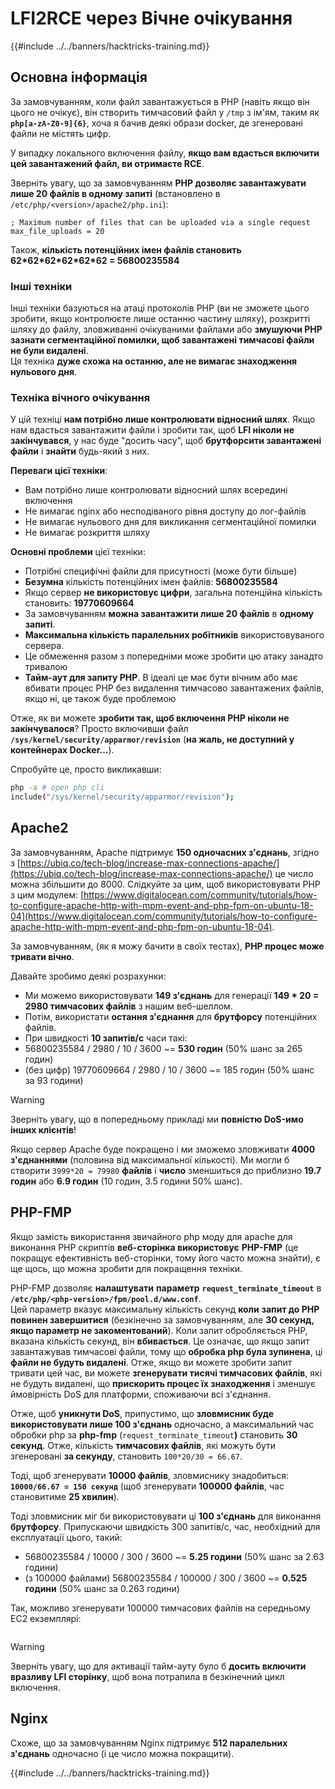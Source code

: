 # LFI2RCE через Вічне очікування

{{#include ../../banners/hacktricks-training.md}}

## Основна інформація

За замовчуванням, коли файл завантажується в PHP (навіть якщо він цього не очікує), він створить тимчасовий файл у `/tmp` з ім'ям, таким як **`php[a-zA-Z0-9]{6}`**, хоча я бачив деякі образи docker, де згенеровані файли не містять цифр.

У випадку локального включення файлу, **якщо вам вдасться включити цей завантажений файл, ви отримаєте RCE**.

Зверніть увагу, що за замовчуванням **PHP дозволяє завантажувати лише 20 файлів в одному запиті** (встановлено в `/etc/php/<version>/apache2/php.ini`):
```
; Maximum number of files that can be uploaded via a single request
max_file_uploads = 20
```
Також, **кількість потенційних імен файлів становить 62\*62\*62\*62\*62\*62 = 56800235584**

### Інші техніки

Інші техніки базуються на атаці протоколів PHP (ви не зможете цього зробити, якщо контролюєте лише останню частину шляху), розкритті шляху до файлу, зловживанні очікуваними файлами або **змушуючи PHP зазнати сегментаційної помилки, щоб завантажені тимчасові файли не були видалені**.\
Ця техніка **дуже схожа на останню, але не вимагає знаходження нульового дня**.

### Техніка вічного очікування

У цій техніці **нам потрібно лише контролювати відносний шлях**. Якщо нам вдасться завантажити файли і зробити так, щоб **LFI ніколи не закінчувався**, у нас буде "досить часу", щоб **брутфорсити завантажені файли** і **знайти** будь-який з них.

**Переваги цієї техніки**:

- Вам потрібно лише контролювати відносний шлях всередині включення
- Не вимагає nginx або несподіваного рівня доступу до лог-файлів
- Не вимагає нульового дня для викликання сегментаційної помилки
- Не вимагає розкриття шляху

**Основні проблеми** цієї техніки:

- Потрібні специфічні файли для присутності (може бути більше)
- **Безумна** кількість потенційних імен файлів: **56800235584**
- Якщо сервер **не використовує цифри**, загальна потенційна кількість становить: **19770609664**
- За замовчуванням **можна завантажити лише 20 файлів** в **одному запиті**.
- **Максимальна кількість паралельних робітників** використовуваного сервера.
- Це обмеження разом з попередніми може зробити цю атаку занадто тривалою
- **Тайм-аут для запиту PHP**. В ідеалі це має бути вічним або має вбивати процес PHP без видалення тимчасово завантажених файлів, якщо ні, це також буде проблемою

Отже, як ви можете **зробити так, щоб включення PHP ніколи не закінчувалося**? Просто включивши файл **`/sys/kernel/security/apparmor/revision`** (**на жаль, не доступний у контейнерах Docker...**).

Спробуйте це, просто викликавши:
```bash
php -a # open php cli
include("/sys/kernel/security/apparmor/revision");
```
## Apache2

За замовчуванням, Apache підтримує **150 одночасних з'єднань**, згідно з [https://ubiq.co/tech-blog/increase-max-connections-apache/](https://ubiq.co/tech-blog/increase-max-connections-apache/) це число можна збільшити до 8000. Слідкуйте за цим, щоб використовувати PHP з цим модулем: [https://www.digitalocean.com/community/tutorials/how-to-configure-apache-http-with-mpm-event-and-php-fpm-on-ubuntu-18-04](https://www.digitalocean.com/community/tutorials/how-to-configure-apache-http-with-mpm-event-and-php-fpm-on-ubuntu-18-04).

За замовчуванням, (як я можу бачити в своїх тестах), **PHP процес може тривати вічно**.

Давайте зробимо деякі розрахунки:

- Ми можемо використовувати **149 з'єднань** для генерації **149 \* 20 = 2980 тимчасових файлів** з нашим веб-шеллом.
- Потім, використати **остання з'єднання** для **брутфорсу** потенційних файлів.
- При швидкості **10 запитів/с** часи такі:
- 56800235584 / 2980 / 10 / 3600 \~= **530 годин** (50% шанс за 265 годин)
- (без цифр) 19770609664 / 2980 / 10 / 3600 \~= 185 годин (50% шанс за 93 години)

> [!WARNING]
> Зверніть увагу, що в попередньому прикладі ми **повністю DoS-имо інших клієнтів**!

Якщо сервер Apache буде покращено і ми зможемо зловживати **4000 з'єднаннями** (половина від максимальної кількості). Ми могли б створити `3999*20 = 79980` **файлів** і **число** зменшиться до приблизно **19.7 годин** або **6.9 годин** (10 годин, 3.5 години 50% шанс).

## PHP-FMP

Якщо замість використання звичайного php моду для apache для виконання PHP скриптів **веб-сторінка використовує** **PHP-FMP** (це покращує ефективність веб-сторінки, тому його часто можна знайти), є ще щось, що можна зробити для покращення техніки.

PHP-FMP дозволяє **налаштувати** **параметр** **`request_terminate_timeout`** в **`/etc/php/<php-version>/fpm/pool.d/www.conf`**.\
Цей параметр вказує максимальну кількість секунд **коли** **запит до PHP повинен завершитися** (безкінечно за замовчуванням, але **30 секунд, якщо параметр не закоментований**). Коли запит обробляється PHP, вказана кількість секунд, він **вбивається**. Це означає, що якщо запит завантажував тимчасові файли, тому що **обробка php була зупинена**, ці **файли не будуть видалені**. Отже, якщо ви можете зробити запит тривати цей час, ви можете **згенерувати тисячі тимчасових файлів**, які не будуть видалені, що **прискорить процес їх знаходження** і зменшує ймовірність DoS для платформи, споживаючи всі з'єднання.

Отже, щоб **уникнути DoS**, припустимо, що **зловмисник буде використовувати лише 100 з'єднань** одночасно, а максимальний час обробки php за **php-fmp** (`request_terminate_timeout`**)** становить **30 секунд**. Отже, кількість **тимчасових файлів**, які можуть бути згенеровані **за секунду**, становить `100*20/30 = 66.67`.

Тоді, щоб згенерувати **10000 файлів**, зловмиснику знадобиться: **`10000/66.67 = 150 секунд`** (щоб згенерувати **100000 файлів**, час становитиме **25 хвилин**).

Тоді зловмисник міг би використовувати ці **100 з'єднань** для виконання **брутфорсу**. Припускаючи швидкість 300 запитів/с, час, необхідний для експлуатації цього, такий:

- 56800235584 / 10000 / 300 / 3600 \~= **5.25 години** (50% шанс за 2.63 години)
- (з 100000 файлами) 56800235584 / 100000 / 300 / 3600 \~= **0.525 години** (50% шанс за 0.263 години)

Так, можливо згенерувати 100000 тимчасових файлів на середньому EC2 екземплярі:

<figure><img src="../../images/image (240).png" alt=""><figcaption></figcaption></figure>

> [!WARNING]
> Зверніть увагу, що для активації тайм-ауту було б **досить включити вразливу LFI сторінку**, щоб вона потрапила в безкінечний цикл включення.

## Nginx

Схоже, що за замовчуванням Nginx підтримує **512 паралельних з'єднань** одночасно (і це число можна покращити).

{{#include ../../banners/hacktricks-training.md}}
